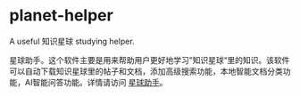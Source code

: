 # planet-helper

A useful 知识星球 studying helper.

星球助手。这个软件主要是用来帮助用户更好地学习”知识星球“里的知识。该软件可以自动下载知识星球里的帖子和文档，添加高级搜索功能，本地智能文档分类功能，AI智能问答功能。详情请访问 [星球助手](https://superassist.net/guide/planet-helper/index.html)。
